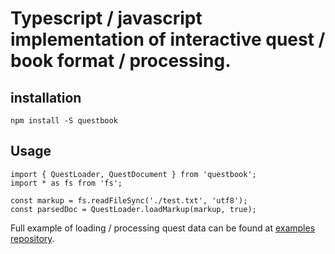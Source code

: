 # Typescript / javascript implementation of interactive quest / book format / processing.

## installation
```
npm install -S questbook
```

## Usage
```
import { QuestLoader, QuestDocument } from 'questbook';
import * as fs from 'fs';

const markup = fs.readFileSync('./test.txt', 'utf8');
const parsedDoc = QuestLoader.loadMarkup(markup, true);
```

Full example of loading / processing quest data can be found at [examples repository](https://github.com/Leopotam/questbook-js-examples.git).